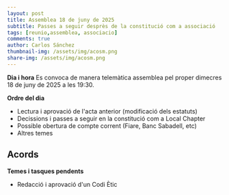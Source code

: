 ```yaml
---
layout: post
title: Assemblea 18 de juny de 2025
subtitle: Passes a seguir desprès de la constitució com a associació
tags: [reunio,assemblea, associacio]
comments: true
author: Carlos Sánchez
thumbnail-img: /assets/img/acosm.png
share-img: /assets/img/acosm.png
---
```


**Dia i hora**
Es convoca de manera telemàtica assemblea pel proper dimecres 18 de juny de 2025 a les 19:30.

**Ordre del dia**
- Lectura i aprovació de l'acta anterior (modificació dels estatuts)
- Decissions i passes a seguir en la constitució com a Local Chapter
- Possible obertura de compte corrent (Fiare, Banc Sabadell, etc)
- Altres temes

**Acords**
-

**Temes i tasques pendents**
- Redacció i aprovació d'un Codi Ètic
